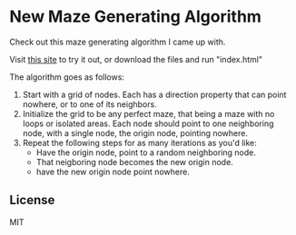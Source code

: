 # New Maze Generating Algorithm

Check out this maze generating algorithm I came up with.

Visit <a href="" target="_blank">this site</a> to try it out, or download the files and run "index.html"

The algorithm goes as follows:

1. Start with a grid of nodes. Each has a direction property that can point nowhere, or to one of its neighbors.
2. Initialize the grid to be any perfect maze, that being a maze with no loops or isolated areas. Each node should point to one neighboring node, with a single node, the origin node, pointing nowhere.
3. Repeat the following steps for as many iterations as you'd like:
   * Have the origin node, point to a random neighboring node.
	* That neigboring node becomes the new origin node.
	* have the new origin node point nowhere.

## License

MIT

